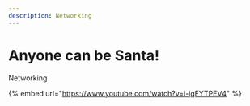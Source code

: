 ```yaml
---
description: Networking
---
```


# Anyone can be Santa!

Networking

{% embed url="https://www.youtube.com/watch?v=i-jqFYTPEV4" %}



